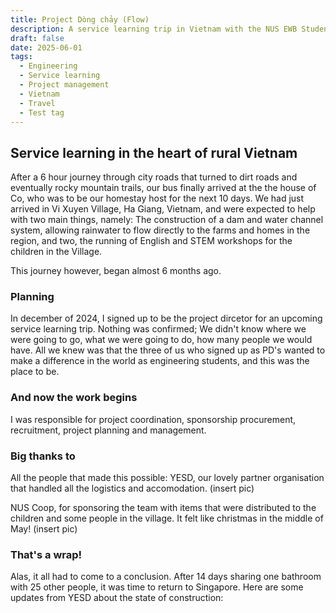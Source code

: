 ```yaml
---
title: Project Dòng chảy (Flow)
description: A service learning trip in Vietnam with the NUS EWB Student Chapter
draft: false
date: 2025-06-01
tags:
  - Engineering
  - Service learning
  - Project management
  - Vietnam
  - Travel
  - Test tag
---
```

## Service learning in the heart of rural Vietnam

After a 6 hour journey through city roads that turned to dirt roads and eventually rocky mountain trails, our bus finally arrived at the the house of Co, who was to be our homestay host for the next 10 days. We had just arrived in Vi Xuyen Village, Ha Giang, Vietnam, and were expected to help with two main things, namely: The construction of a dam and water channel system, allowing rainwater to flow directly to the farms and homes in the region, and two, the running of English and STEM workshops for the children in the Village.

This journey however, began almost 6 months ago.

### Planning

In december of 2024, I signed up to be the project dircetor for an upcoming service learning trip. Nothing was confirmed; We didn't know where we were going to go, what we were going to do, how many people we would have. All we knew was that the three of us who signed up as PD's wanted to make a difference in the world as engineering students, and this was the place to be.

### And now the work begins

I was responsible for project coordination, sponsorship procurement, recruitment, project planning and management.

### Big thanks to

All the people that made this possible: YESD, our lovely partner organisation that handled all the logistics and accomodation. (insert pic)

NUS Coop, for sponsoring the team with items that were distributed to the children and some people in the village. It felt like christmas in the middle of May! (insert pic)

### That's a wrap!

Alas, it all had to come to a conclusion. After 14 days sharing one bathroom with 25 other people, it was time to return to Singapore. Here are some updates from YESD about the state of construction: